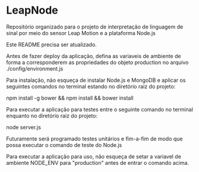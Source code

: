 # LeapNode
Repositório organizado para o projeto de interpretação de linguagem de sinal por meio do sensor Leap Motion e a plataforma Node.js

Este README precisa ser atualizado.

Antes de fazer deploy da aplicação, defina as variaveis de ambiente de forma a corresponderem as propriedades do objeto production no arquivo ./config/environment.js

Para instalação, não esqueça de instalar Node.js e MongoDB e aplicar os seguintes comandos no terminal estando no diretório raiz do projeto:

npm install -g bower && npm install && bower install

Para executar a aplicação para testes entre o seguinte comando no terminal enquanto no diretório raiz do projeto:

node server.js

Futuramente será programado testes unitários e fim-a-fim de modo que possa executar o comando de teste do Node.js

Para executar a aplicação para uso, não esqueça de setar a variavel de ambiente NODE_ENV para "production" antes de entrar o comando acima.